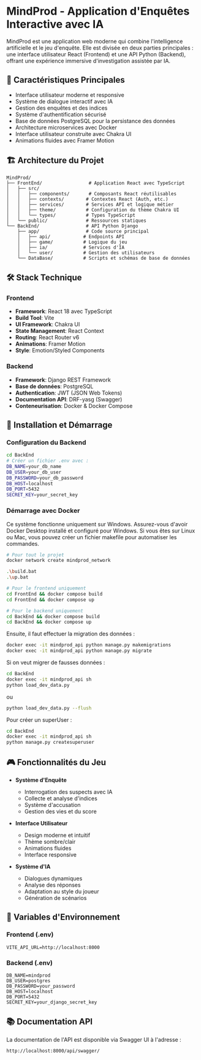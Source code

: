 # MindProd - Application d'Enquêtes Interactive avec IA

MindProd est une application web moderne qui combine l'intelligence artificielle et le jeu d'enquête. Elle est divisée en deux parties principales : une interface utilisateur React (Frontend) et une API Python (Backend), offrant une expérience immersive d'investigation assistée par IA.

## 🎯 Caractéristiques Principales

- Interface utilisateur moderne et responsive
- Système de dialogue interactif avec IA
- Gestion des enquêtes et des indices
- Système d'authentification sécurisé
- Base de données PostgreSQL pour la persistance des données
- Architecture microservices avec Docker
- Interface utilisateur construite avec Chakra UI
- Animations fluides avec Framer Motion

## 🏗️ Architecture du Projet

```
MindProd/
├── FrontEnd/                 # Application React avec TypeScript
│   ├── src/
│   │   ├── components/       # Composants React réutilisables
│   │   ├── contexts/        # Contextes React (Auth, etc.)
│   │   ├── services/        # Services API et logique métier
│   │   ├── theme/           # Configuration du thème Chakra UI
│   │   └── types/           # Types TypeScript
│   └── public/              # Ressources statiques
└── BackEnd/                 # API Python Django
    ├── app/                 # Code source principal
    │   ├── api/            # Endpoints API
    │   ├── game/           # Logique du jeu
    │   ├── ia/             # Services d'IA
    │   └── user/           # Gestion des utilisateurs
    └── DataBase/           # Scripts et schémas de base de données
```

## 🛠️ Stack Technique

### Frontend
- **Framework**: React 18 avec TypeScript
- **Build Tool**: Vite
- **UI Framework**: Chakra UI
- **State Management**: React Context
- **Routing**: React Router v6
- **Animations**: Framer Motion
- **Style**: Emotion/Styled Components

### Backend
- **Framework**: Django REST Framework
- **Base de données**: PostgreSQL
- **Authentication**: JWT (JSON Web Tokens)
- **Documentation API**: DRF-yasg (Swagger)
- **Conteneurisation**: Docker & Docker Compose

## 🚀 Installation et Démarrage

### Configuration du Backend
```bash
cd BackEnd
# Créer un fichier .env avec :
DB_NAME=your_db_name
DB_USER=your_db_user
DB_PASSWORD=your_db_password
DB_HOST=localhost
DB_PORT=5432
SECRET_KEY=your_secret_key

```

### Démarrage avec Docker

Ce système fonctionne uniquement sur Windows. Assurez-vous d'avoir Docker Desktop installé et configuré pour Windows.
Si vous êtes sur Linux ou Mac, vous pouvez créer un fichier makefile pour automatiser les commandes.
```bash
# Pour tout le projet
docker network create mindprod_network

.\build.bat
.\up.bat

# Pour le frontend uniquement
cd FrontEnd && docker compose build
cd FrontEnd && docker compose up

# Pour le backend uniquement
cd BackEnd && docker compose build
cd BackEnd && docker compose up
```

Ensuite, il faut effectuer la migration des données : 
```bash
docker exec -it mindprod_api python manage.py makemigrations
docker exec -it mindprod_api python manage.py migrate
```

Si on veut migrer de fausses données : 
```bash
cd BackEnd
docker exec -it mindprod_api sh
python load_dev_data.py
```
ou
```bash
python load_dev_data.py --flush
```

Pour créer un superUser :
```bash
cd BackEnd
docker exec -it mindprod_api sh
python manage.py createsuperuser
```

## 🎮 Fonctionnalités du Jeu

- **Système d'Enquête**
  - Interrogation des suspects avec IA
  - Collecte et analyse d'indices
  - Système d'accusation
  - Gestion des vies et du score

- **Interface Utilisateur**
  - Design moderne et intuitif
  - Thème sombre/clair
  - Animations fluides
  - Interface responsive

- **Système d'IA**
  - Dialogues dynamiques
  - Analyse des réponses
  - Adaptation au style du joueur
  - Génération de scénarios

## 🔐 Variables d'Environnement

### Frontend (.env)
```env
VITE_API_URL=http://localhost:8000
```

### Backend (.env)
```env
DB_NAME=mindprod
DB_USER=postgres
DB_PASSWORD=your_password
DB_HOST=localhost
DB_PORT=5432
SECRET_KEY=your_django_secret_key
```

## 📚 Documentation API

La documentation de l'API est disponible via Swagger UI à l'adresse :
```
http://localhost:8000/api/swagger/
```


